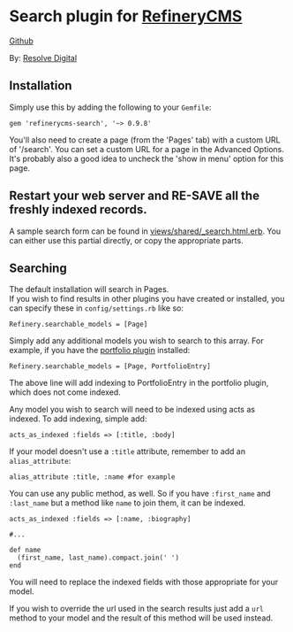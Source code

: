 # Search plugin for [RefineryCMS](http://www.refinerycms.com)
[Github](http://github.com/resolve/refinerycms)

By: [Resolve Digital](http://www.resolvedigital.com)

## Installation

Simply use this by adding the following to your ``Gemfile``:

    gem 'refinerycms-search', '~> 0.9.8'

You'll also need to create a page (from the 'Pages' tab) with a custom URL of '/search'.
You can set a custom URL for a page in the Advanced Options.
It's probably also a good idea to uncheck the 'show in menu' option for this page.

## Restart your web server and RE-SAVE all the freshly indexed records.

A sample search form can be found in [views/shared/_search.html.erb](http://github.com/blob/master/app/views/shared/_search.html.erb).
You can either use this partial directly, or copy the appropriate parts.

## Searching

The default installation will search in Pages.  
If you wish to find results in other plugins you have created or installed, you can specify these in ``config/settings.rb`` like so:

    Refinery.searchable_models = [Page]

Simply add any additional models you wish to search to this array.  For example, if you have the [portfolio plugin](http://github.com/resolve/refinerycms-portfolio) installed:

    Refinery.searchable_models = [Page, PortfolioEntry]

The above line will add indexing to PortfolioEntry in the portfolio plugin, which does not come indexed.

Any model you wish to search will need to be indexed using acts as indexed. To add indexing, simple add:

    acts_as_indexed :fields => [:title, :body]

If your model doesn't use a ``:title`` attribute, remember to add an ``alias_attribute``:

    alias_attribute :title, :name #for example

You can use any public method, as well. So if you have ``:first_name`` and ``:last_name`` but a method like ``name`` to join them, it can be indexed.
  
    acts_as_indexed :fields => [:name, :biography]
  
    #...
  
    def name
      (first_name, last_name).compact.join(' ')
    end

You will need to replace the indexed fields with those appropriate for your model.


If you wish to override the url used in the search results just add a ``url`` method to your model and the result of this method will be used instead.